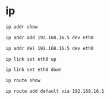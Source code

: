 # ip

```bash
ip addr show
```

```bash
ip addr add 192.168.16.5 dev eth0
```


```bash
ip addr del 192.168.16.5 dev eth0
```

```bash
ip link set eth0 up
```

```bash
ip link set eth0 down
```

```bash
ip route show
```

```bash
ip route add default via 192.168.16.1
```